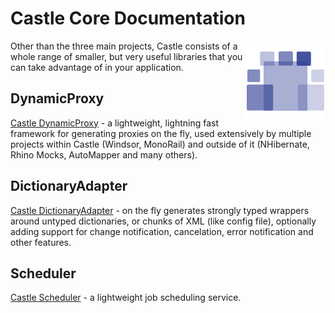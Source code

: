 # Castle Core Documentation

<img align="right" src="images/castle-logo.png">

Other than the three main projects, Castle consists of a whole range of smaller, but very useful libraries that you can take advantage of in your application.

## DynamicProxy

[Castle DynamicProxy](dynamicproxy.md) - a lightweight, lightning fast framework for generating proxies on the fly, used extensively by multiple projects within Castle (Windsor, MonoRail) and outside of it (NHibernate, Rhino Mocks, AutoMapper and many others).

## DictionaryAdapter

[Castle DictionaryAdapter](dictionaryadapter.md) - on the fly generates strongly typed wrappers around untyped dictionaries, or chunks of XML (like config file), optionally adding support for change notification, cancelation, error notification and other features.

## Scheduler

[Castle Scheduler](scheduler.md) - a lightweight job scheduling service.